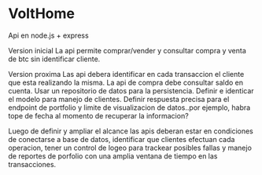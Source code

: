 # VoltHome
 Api en node.js + express

 Version inicial
 La api permite comprar/vender y consultar compra y venta de btc sin identificar cliente.

 Version proxima
 Las api debera identificar en cada transaccion el cliente que esta realizando la misma.
 La api de compra debe consultar saldo en cuenta.
 Usar un repositorio de datos para la persistencia.
 Definir e identicar el modelo para manejo de clientes.
 Definir respuesta precisa para el endpoint de portfolio y limite de visualizacion de datos..por ejemplo, habra tope de fecha al momento de recuperar la informacion?

 Luego de definir y ampliar el alcance las apis deberan estar en condiciones de conectarse a base de datos, identificar que clientes efectuan cada operacion, tener un control de logeo para trackear posibles fallas y manejo de reportes de porfolio con una amplia ventana de tiempo en las transacciones.
 
 
